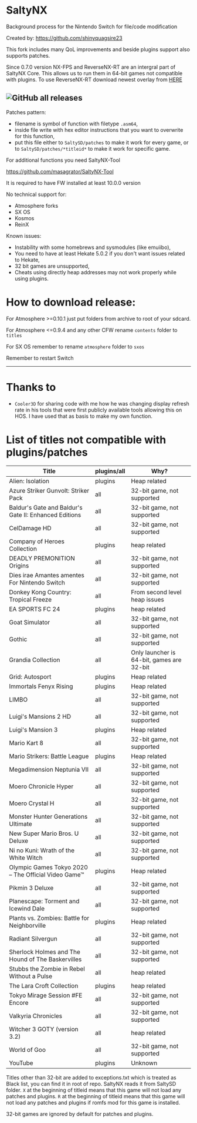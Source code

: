 # SaltyNX

Background process for the Nintendo Switch for file/code modification

Created by: https://github.com/shinyquagsire23

This fork includes many QoL improvements and beside plugins support also supports patches. 

Since 0.7.0 version NX-FPS and ReverseNX-RT are an intergral part of SaltyNX Core. This allows us to run them in 64-bit games not compatible with plugins.
To use ReverseNX-RT download newest overlay from [HERE](https://github.com/masagrator/ReverseNX-RT/releases)

![GitHub all releases](https://img.shields.io/github/downloads/masagrator/SaltyNX/total?style=for-the-badge)
---

Patches pattern:
- filename is symbol of function with filetype `.asm64`,
- inside file write with hex editor instructions that you want to overwrite for this function,
- put this file either to `SaltySD/patches` to make it work for every game, or to `SaltySD/patches/*titleid*` to make it work for specific game.

For additional functions you need SaltyNX-Tool

https://github.com/masagrator/SaltyNX-Tool

It is required to have FW installed at least 10.0.0 version

No technical support for:
- Atmosphere forks
- SX OS
- Kosmos
- ReinX

Known issues:
- Instability with some homebrews and sysmodules (like emuiibo),
- You need to have at least Hekate 5.0.2 if you don't want issues related to Hekate,
- 32 bit games are unsupported,
- Cheats using directly heap addresses may not work properly while using plugins.

# How to download release:

For Atmosphere >=0.10.1 just put folders from archive to root of your sdcard.

For Atmosphere <=0.9.4 and any other CFW rename `contents` folder to `titles`

For SX OS remember to rename `atmosphere` folder to `sxos`

Remember to restart Switch

---

# Thanks to
- `Cooler3D` for sharing code with me how he was changing display refresh rate in his tools that were first publicly available tools allowing this on HOS. I have used that as basis to make my own function.

# List of titles not compatible with plugins/patches

| Title | plugins/all | Why? |
| ------------- | ------------- | ------------- |
| Alien: Isolation | plugins | Heap related |
| Azure Striker Gunvolt: Striker Pack | all | 32-bit game, not supported |
| Baldur's Gate and Baldur's Gate II: Enhanced Editions | all | 32-bit game, not supported |
| CelDamage HD | all | 32-bit game, not supported |
| Company of Heroes Collection | plugins | heap related |
| DEADLY PREMONITION Origins | all | 32-bit game, not supported |
| Dies irae Amantes amentes For Nintendo Switch | all | 32-bit game, not supported |
| Donkey Kong Country: Tropical Freeze | all | From second level heap issues |
| EA SPORTS FC 24 | plugins | heap related |
| Goat Simulator | all | 32-bit game, not supported |
| Gothic | all | 32-bit game, not supported |
| Grandia Collection | all | Only launcher is 64-bit, games are 32-bit |
| Grid: Autosport | plugins | Heap related |
| Immortals Fenyx Rising | plugins | Heap related |
| LIMBO | all | 32-bit game, not supported |
| Luigi's Mansions 2 HD | all | 32-bit game, not supported |
| Luigi's Mansion 3 | plugins | Heap related |
| Mario Kart 8 | all | 32-bit game, not supported |
| Mario Strikers: Battle League | plugins | Heap related |
| Megadimension Neptunia VII | all | 32-bit game, not supported |
| Moero Chronicle Hyper | all | 32-bit game, not supported |
| Moero Crystal H | all | 32-bit game, not supported |
| Monster Hunter Generations Ultimate | all | 32-bit game, not supported |
| New Super Mario Bros. U Deluxe | all | 32-bit game, not supported |
| Ni no Kuni: Wrath of the White Witch | all | 32-bit game, not supported |
| Olympic Games Tokyo 2020 – The Official Video Game™ | plugins | Heap related |
| Pikmin 3 Deluxe | all | 32-bit game, not supported |
| Planescape: Torment and Icewind Dale | all | 32-bit game, not supported |
| Plants vs. Zombies: Battle for Neighborville | plugins | Heap related |
| Radiant Silvergun | all | 32-bit game, not supported |
| Sherlock Holmes and The Hound of The Baskervilles | all | 32-bit game, not supported |
| Stubbs the Zombie in Rebel Without a Pulse | all | heap related |
| The Lara Croft Collection | plugins | heap related |
| Tokyo Mirage Session #FE Encore | all | 32-bit game, not supported |
| Valkyria Chronicles | all | 32-bit game, not supported |
| Witcher 3 GOTY (version 3.2) | all | heap related |
| World of Goo | all | 32-bit game, not supported |
| YouTube | plugins | Unknown |

Titles other than 32-bit are added to exceptions.txt which is treated as Black list, you can find it in root of repo. SaltyNX reads it from SaltySD folder. `X` at the beginning of titleid means that this game will not load any patches and plugins. `R` at the beginning of titleid means that this game will not load any patches and plugins if romfs mod for this game is installed.

32-bit games are ignored by default for patches and plugins.
